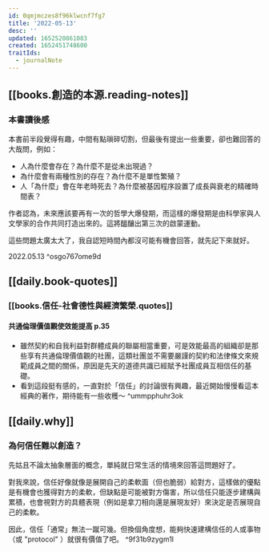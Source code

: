 ```yaml
---
id: 0qmjmczes8f96klwcnf7fg7
title: '2022-05-13'
desc: ''
updated: 1652520861083
created: 1652451748600
traitIds:
  - journalNote
---
```


## [[books.創造的本源.reading-notes]]

### 本書讀後感
本書前半段覺得有趣，中間有點瑣碎切割，但最後有提出一些重要，卻也難回答的大哉問，例如：

- 人為什麼會存在？為什麼不是從未出現過？
- 為什麼會有兩種性別的存在？為什麼不是單性繁殖？
- 人「為什麼」會在年老時死去？為什麼被基因程序設置了成長與衰老的精確時間表？

作者認為，未來應該要再有一次的哲學大爆發期，而這樣的爆發期是由科學家與人文學家的合作共同打造出來的。這將醞釀出第三次的啟蒙運動。

這些問題太廣太大了，我自認短時間內都沒可能有機會回答，就先記下來就好。

2022.05.13  ^osgo767ome9d

## [[daily.book-quotes]]

### [[books.信任-社會德性與經濟繁榮.quotes]]

#### 共通倫理價值觀使效能提高 p.35
- 雖然契約和自我利益對群體成員的聯屬相當重要，可是效能最高的組織卻是那些享有共通倫理價值觀的社團，這類社團並不需要嚴謹的契約和法律條文來規範成員之間的關係，原因是先天的道德共識已經賦予社團成員互相信任的基礎。
- 看到這段挺有感的，一直對於「信任」的討論很有興趣，最近開始慢慢看這本經典的著作，期待能有一些收穫～ ^ummpphuhr3ok

## [[daily.why]]

### 為何信任難以創造？

先姑且不論太抽象層面的概念，單純就日常生活的情境來回答這問題好了。

對我來說，信任好像就像是展開自己的柔軟面（但也脆弱）給對方，這樣做的優點是有機會也獲得對方的柔軟，但缺點是可能被對方傷害，所以信任只能逐步建構與累積，也會視對方的具體表現（例如是拿刀相向還是展現友好）來決定是否展現自己的柔軟。

因此，信任「通常」無法一蹴可幾。但換個角度想，能夠快速建構信任的人或事物（或 "protocol" ）就很有價值了吧。 ^9f31b9zygm1l

